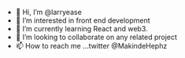 - 👋 Hi, I’m @larryease
- 👀 I’m interested in front end development
- 🌱 I’m currently learning React and web3.
- 💞️ I’m looking to collaborate on any related project
- 📫 How to reach me ...twitter @MakindeHephz

<!---
larryease/larryease is a ✨ special ✨ repository because its `README.md` (this file) appears on your GitHub profile.
You can click the Preview link to take a look at your changes.
--->
